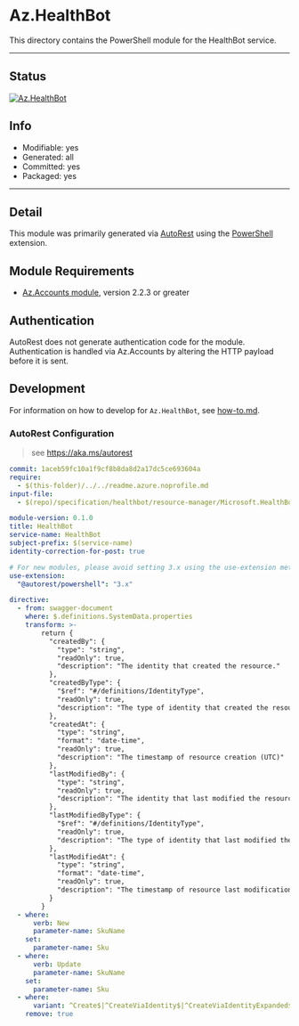<!-- region Generated -->
# Az.HealthBot
This directory contains the PowerShell module for the HealthBot service.

---
## Status
[![Az.HealthBot](https://img.shields.io/powershellgallery/v/Az.HealthBot.svg?style=flat-square&label=Az.HealthBot "Az.HealthBot")](https://www.powershellgallery.com/packages/Az.HealthBot/)

## Info
- Modifiable: yes
- Generated: all
- Committed: yes
- Packaged: yes

---
## Detail
This module was primarily generated via [AutoRest](https://github.com/Azure/autorest) using the [PowerShell](https://github.com/Azure/autorest.powershell) extension.

## Module Requirements
- [Az.Accounts module](https://www.powershellgallery.com/packages/Az.Accounts/), version 2.2.3 or greater

## Authentication
AutoRest does not generate authentication code for the module. Authentication is handled via Az.Accounts by altering the HTTP payload before it is sent.

## Development
For information on how to develop for `Az.HealthBot`, see [how-to.md](how-to.md).
<!-- endregion -->

### AutoRest Configuration
> see https://aka.ms/autorest

``` yaml
commit: 1aceb59fc10a1f9cf8b8da8d2a17dc5ce693604a
require:
  - $(this-folder)/../../readme.azure.noprofile.md
input-file:
  - $(repo)/specification/healthbot/resource-manager/Microsoft.HealthBot/stable/2020-12-08/healthbot.json

module-version: 0.1.0
title: HealthBot
service-name: HealthBot
subject-prefix: $(service-name)
identity-correction-for-post: true

# For new modules, please avoid setting 3.x using the use-extension method and instead, use 4.x as the default option
use-extension:
  "@autorest/powershell": "3.x"

directive:
  - from: swagger-document
    where: $.definitions.SystemData.properties
    transform: >-
        return {
          "createdBy": {
            "type": "string",
            "readOnly": true,
            "description": "The identity that created the resource."
          },
          "createdByType": {
            "$ref": "#/definitions/IdentityType",
            "readOnly": true,
            "description": "The type of identity that created the resource"
          },
          "createdAt": {
            "type": "string",
            "format": "date-time",
            "readOnly": true,
            "description": "The timestamp of resource creation (UTC)"
          },
          "lastModifiedBy": {
            "type": "string",
            "readOnly": true,
            "description": "The identity that last modified the resource."
          },
          "lastModifiedByType": {
            "$ref": "#/definitions/IdentityType",
            "readOnly": true,
            "description": "The type of identity that last modified the resource"
          },
          "lastModifiedAt": {
            "type": "string",
            "format": "date-time",
            "readOnly": true,
            "description": "The timestamp of resource last modification (UTC)"
          }
        }
  - where:
      verb: New
      parameter-name: SkuName
    set:
      parameter-name: Sku
  - where:
      verb: Update
      parameter-name: SkuName
    set:
      parameter-name: Sku
  - where:
      variant: ^Create$|^CreateViaIdentity$|^CreateViaIdentityExpanded$|^Update$|^UpdateViaIdentity$
    remove: true
```

